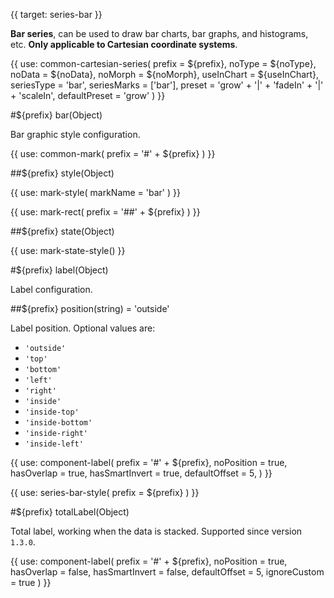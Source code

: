 {{ target: series-bar }}

<!-- IBarSeriesSpec -->

**Bar series**, can be used to draw bar charts, bar graphs, and histograms, etc. **Only applicable to Cartesian coordinate systems**.

{{ use: common-cartesian-series(
  prefix = ${prefix},
  noType = ${noType},
  noData = ${noData},
  noMorph = ${noMorph},
  useInChart = ${useInChart},
  seriesType = 'bar',
  seriesMarks = ['bar'],
  preset = 'grow' + '|' + 'fadeIn' + '|' + 'scaleIn',
  defaultPreset = 'grow'
) }}

#${prefix} bar(Object)

Bar graphic style configuration.

{{ use: common-mark(
  prefix = '#' + ${prefix}
) }}

##${prefix} style(Object)

{{ use: mark-style(
  markName = 'bar'
) }}

{{ use: mark-rect(
  prefix = '##' + ${prefix}
) }}

##${prefix} state(Object)

{{ use: mark-state-style() }}

#${prefix} label(Object)

Label configuration.

##${prefix} position(string) = 'outside'

Label position. Optional values are:

- `'outside'`
- `'top'`
- `'bottom'`
- `'left'`
- `'right'`
- `'inside'`
- `'inside-top'`
- `'inside-bottom'`
- `'inside-right'`
- `'inside-left'`

{{ use: component-label(
  prefix = '#' + ${prefix},
  noPosition = true,
  hasOverlap = true,
  hasSmartInvert = true,
  defaultOffset = 5,
) }}

{{ use: series-bar-style(
  prefix = ${prefix}
) }}

#${prefix} totalLabel(Object)

Total label, working when the data is stacked. Supported since version `1.3.0`.

{{ use: component-label(
  prefix = '#' + ${prefix},
  noPosition = true,
  hasOverlap = false,
  hasSmartInvert = false,
  defaultOffset = 5,
  ignoreCustom = true
) }}
